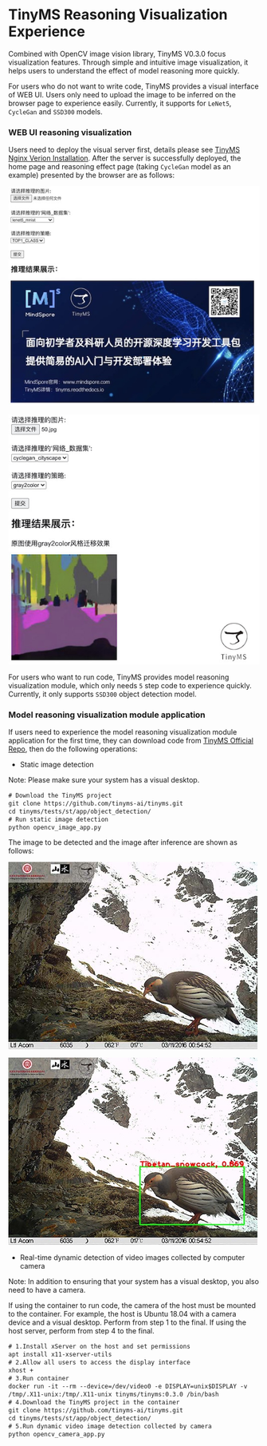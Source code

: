 # TinyMS Reasoning Visualization Experience

Combined with OpenCV image vision library, TinyMS V0.3.0 focus visualization features. Through simple and intuitive image visualization, it helps users to understand the effect of model reasoning more quickly.

For users who do not want to write code, TinyMS provides a visual interface of WEB UI. Users only need to upload the image to be inferred on the browser page to experience easily. Currently, it supports for `LeNet5`, `CycleGan` and `SSD300` models.

### WEB UI reasoning visualization

Users need to deploy the visual server first, details please see [TinyMS Nginx Verion Installation](https://tinyms.readthedocs.io/en/latest/quickstart/install.html). After the server is successfully deployed, the home page and reasoning effect page (taking `CycleGan` model as an example) presented by the browser are as follows:

![Index Page](../_static/tinyms_web_index.jpg)

![Predict Page](../_static/tinyms_web_reasoning.jpg)

For users who want to run code, TinyMS provides model reasoning visualization module, which only needs `5` step code to experience quickly. Currently, it only supports `SSD300` object detection model.

### Model reasoning visualization module application

If users need to experience the model reasoning visualization module application for the first time, they can download code from [TinyMS Official Repo](https://github.com/tinyms-ai/tinyms), then do the following operations:

* Static image detection

Note: Please make sure your system has a visual desktop.

```script
# Download the TinyMS project
git clone https://github.com/tinyms-ai/tinyms.git
cd tinyms/tests/st/app/object_detection/
# Run static image detection
python opencv_image_app.py
```

The image to be detected and the image after inference are shown as follows:

![Input Image](../_static/tinyms_visulization_origin.jpg)

![Reasoning Image](../_static/tinyms_visulization_reasoning.jpg)

* Real-time dynamic detection of video images collected by computer camera

Note: In addition to ensuring that your system has a visual desktop, you also need to have a camera.

If using the container to run code, the camera of the host must be mounted to the container. For example, the host is Ubuntu 18.04 with a camera device and a visual desktop. Perform from step 1 to the final.  If using the host server, perform from step 4 to the final.

```script
# 1.Install xServer on the host and set permissions
apt install x11-xserver-utils
# 2.Allow all users to access the display interface
xhost +
# 3.Run container
docker run -it --rm --device=/dev/video0 -e DISPLAY=unix$DISPLAY -v /tmp/.X11-unix:/tmp/.X11-unix tinyms/tinyms:0.3.0 /bin/bash
# 4.Download the TinyMS project in the container
git clone https://github.com/tinyms-ai/tinyms.git
cd tinyms/tests/st/app/object_detection/
# 5.Run dynamic video image detection collected by camera
python opencv_camera_app.py
```
